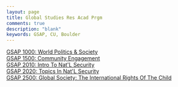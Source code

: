```yaml
---
layout: page
title: Global Studies Res Acad Prgm
comments: true
description: "blank"
keywords: GSAP, CU, Boulder
---
```

<body>
<div><a href="../../courses/GSAP-1000">GSAP 1000: World Politics & Society</a></div>
<div><a href="../../courses/GSAP-1500">GSAP 1500: Community Engagement</a></div>
<div><a href="../../courses/GSAP-2010">GSAP 2010: Intro To Nat'L Security</a></div>
<div><a href="../../courses/GSAP-2020">GSAP 2020: Topics In Nat'L Security</a></div>
<div><a href="../../courses/GSAP-2500">GSAP 2500: Global Society: The International Rights Of The Child</a></div>
</body>